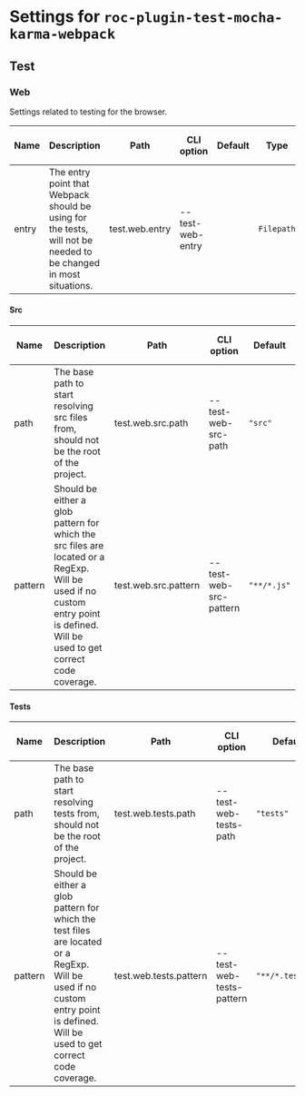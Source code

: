 # Settings for `roc-plugin-test-mocha-karma-webpack`

## Test


### Web
Settings related to testing for the browser.

| Name    | Description                                                                                                                                                                    | Path                   | CLI option               | Default          | Type              | Required | Can be empty | Extensions                          |
| ------- | ------------------------------------------------------------------------------------------------------------------------------------------------------------------------------ | ---------------------- | ------------------------ | ---------------- | ----------------- | -------- | ------------ | ----------------------------------- |
| entry   | The entry point that Webpack should be using for the tests, will not be needed to be changed in most situations.                                                               | test.web.entry         | --test-web-entry         |                  | `Filepath`        | No       | No           | roc-plugin-test-mocha-karma-webpack |

#### Src

| Name    | Description                                                                                                                                                                    | Path                   | CLI option               | Default          | Type              | Required | Can be empty | Extensions                          |
| ------- | ------------------------------------------------------------------------------------------------------------------------------------------------------------------------------ | ---------------------- | ------------------------ | ---------------- | ----------------- | -------- | ------------ | ----------------------------------- |
| path    | The base path to start resolving src files from, should not be the root of the project.                                                                                        | test.web.src.path      | --test-web-src-path      | `"src"`          | `Filepath`        | No       | No           | roc-plugin-test-mocha-karma-webpack |
| pattern | Should be either a glob pattern for which the src files are located or a RegExp. Will be used if no custom entry point is defined. Will be used to get correct code coverage.  | test.web.src.pattern   | --test-web-src-pattern   | `"**/*.js"`      | `RegExp / String` | No       | No           | roc-plugin-test-mocha-karma-webpack |

#### Tests

| Name    | Description                                                                                                                                                                    | Path                   | CLI option               | Default          | Type              | Required | Can be empty | Extensions                          |
| ------- | ------------------------------------------------------------------------------------------------------------------------------------------------------------------------------ | ---------------------- | ------------------------ | ---------------- | ----------------- | -------- | ------------ | ----------------------------------- |
| path    | The base path to start resolving tests from, should not be the root of the project.                                                                                            | test.web.tests.path    | --test-web-tests-path    | `"tests"`        | `Filepath`        | No       | No           | roc-plugin-test-mocha-karma-webpack |
| pattern | Should be either a glob pattern for which the test files are located or a RegExp. Will be used if no custom entry point is defined. Will be used to get correct code coverage. | test.web.tests.pattern | --test-web-tests-pattern | `"**/*.test.js"` | `RegExp / String` | No       | No           | roc-plugin-test-mocha-karma-webpack |
